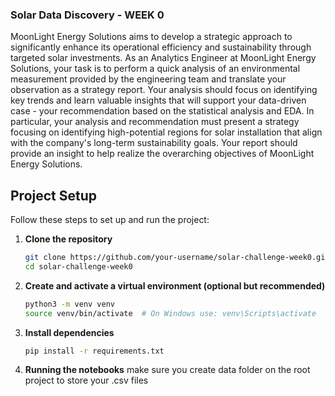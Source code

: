 ### Solar Data Discovery - WEEK 0

MoonLight Energy Solutions aims to develop a strategic approach to significantly enhance its operational efficiency and sustainability through targeted solar investments. As an Analytics Engineer at MoonLight Energy Solutions, your task is to perform a quick analysis of an environmental measurement provided by the engineering team and translate your observation as a strategy report. Your analysis should focus on identifying key trends and learn valuable insights that will support your data-driven case - your recommendation based on the statistical analysis and EDA.  In particular, your analysis and recommendation must present a strategy focusing on identifying high-potential regions for solar installation that align with the company's long-term sustainability goals. Your report should provide an insight to help realize the overarching objectives of MoonLight Energy Solutions.

## Project Setup

Follow these steps to set up and run the project:

1. **Clone the repository**
    ```bash
    git clone https://github.com/your-username/solar-challenge-week0.git
    cd solar-challenge-week0
    ```

2. **Create and activate a virtual environment (optional but recommended)**
    ```bash
    python3 -m venv venv
    source venv/bin/activate  # On Windows use: venv\Scripts\activate
    ```

3. **Install dependencies**
    ```bash
    pip install -r requirements.txt
    ```

4. **Running the notebooks**
    make sure you create data folder on the root project to store your .csv files